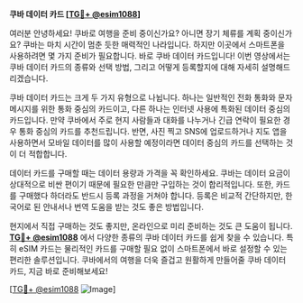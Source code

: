 **쿠바 데이터 카드 [[TG💪+ @esim1088](https://t.me/s/esim1088)]**

여러분 안녕하세요! 쿠바로 여행을 준비 중이신가요? 아니면 장기 체류를 계획 중이신가요? 쿠바는 마치 시간이 멈춘 듯한 매력적인 나라입니다. 하지만 이곳에서 스마트폰을 사용하려면 몇 가지 준비가 필요합니다. 바로 쿠바 데이터 카드입니다! 이번 영상에서는 쿠바 데이터 카드의 종류와 선택 방법, 그리고 어떻게 등록할지에 대해 자세히 설명해드리겠습니다.

쿠바 데이터 카드는 크게 두 가지 유형으로 나뉩니다. 하나는 일반적인 전화 통화와 문자 메시지를 위한 통화 중심의 카드이고, 다른 하나는 인터넷 사용에 특화된 데이터 중심의 카드입니다. 만약 쿠바에서 주로 현지 사람들과 대화를 나누거나 긴급 연락이 필요한 경우 통화 중심의 카드를 추천드립니다. 반면, 사진 찍고 SNS에 업로드하거나 지도 앱을 사용하면서 모바일 데이터를 많이 사용할 예정이라면 데이터 중심의 카드를 선택하는 것이 더 적합합니다.

데이터 카드를 구매할 때는 데이터 용량과 가격을 꼭 확인하세요. 쿠바는 데이터 요금이 상대적으로 비싼 편이기 때문에 필요한 만큼만 구입하는 것이 합리적입니다. 또한, 카드를 구매했다 하더라도 반드시 등록 과정을 거쳐야 합니다. 등록은 비교적 간단하지만, 한국어로 된 안내서나 번역 도움을 받는 것도 좋은 방법입니다.

현지에서 직접 구매하는 것도 좋지만, 온라인으로 미리 준비하는 것도 큰 도움이 됩니다. **[TG💪+ @esim1088](https://t.me/s/esim1088)** 에서 다양한 종류의 쿠바 데이터 카드를 쉽게 찾을 수 있습니다. 특히 eSIM 카드는 물리적인 카드를 구매할 필요 없이 스마트폰에서 바로 설정할 수 있는 편리한 솔루션입니다. 쿠바에서의 여행을 더욱 즐겁고 원활하게 만들어줄 쿠바 데이터 카드, 지금 바로 준비해보세요!

[[TG💪+ @esim1088](https://t.me/s/esim1088) ![Image](https://i.postimg.cc/Y0z9fWf4/image.png)]